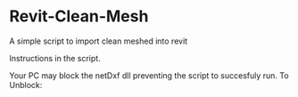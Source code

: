 # Revit-Clean-Mesh
A simple script to import clean meshed into revit

Instructions in the script.

Your PC may block the netDxf dll preventing the script to succesfuly run. To Unblock:
